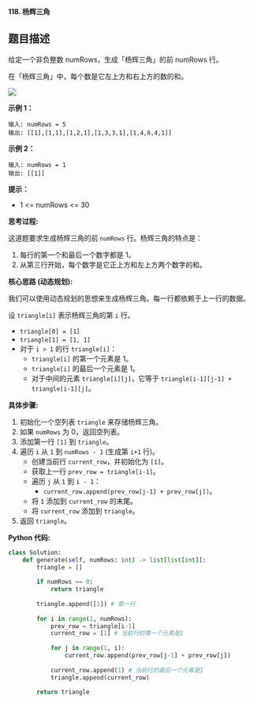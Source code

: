 **118. 杨辉三角**

## 题目描述

给定一个非负整数 numRows，生成「杨辉三角」的前 numRows 行。

在「杨辉三角」中，每个数是它左上方和右上方的数的和。

![](https://pic.leetcode-cn.com/1626927345-DZmfxB-PascalTriangleAnimated2.gif)

**示例 1：**
```
输入: numRows = 5
输出: [[1],[1,1],[1,2,1],[1,3,3,1],[1,4,6,4,1]]
```

**示例 2：**
```
输入: numRows = 1
输出: [[1]]
```

**提示：**
- 1 <= numRows <= 30



**思考过程:**

这道题要求生成杨辉三角的前 `numRows` 行。杨辉三角的特点是：
1.  每行的第一个和最后一个数字都是 1。
2.  从第三行开始，每个数字是它正上方和左上方两个数字的和。

**核心思路 (动态规划):**

我们可以使用动态规划的思想来生成杨辉三角。每一行都依赖于上一行的数据。

设 `triangle[i]` 表示杨辉三角的第 `i` 行。
-   `triangle[0] = [1]`
-   `triangle[1] = [1, 1]`
-   对于 `i > 1` 的行 `triangle[i]`：
    -   `triangle[i]` 的第一个元素是 1。
    -   `triangle[i]` 的最后一个元素是 1。
    -   对于中间的元素 `triangle[i][j]`，它等于 `triangle[i-1][j-1] + triangle[i-1][j]`。

**具体步骤:**

1.  初始化一个空列表 `triangle` 来存储杨辉三角。
2.  如果 `numRows` 为 0，返回空列表。
3.  添加第一行 `[1]` 到 `triangle`。
4.  遍历 `i` 从 `1` 到 `numRows - 1` (生成第 `i+1` 行)。
    -   创建当前行 `current_row`，并初始化为 `[1]`。
    -   获取上一行 `prev_row = triangle[i-1]`。
    -   遍历 `j` 从 `1` 到 `i - 1`：
        -   `current_row.append(prev_row[j-1] + prev_row[j])`。
    -   将 `1` 添加到 `current_row` 的末尾。
    -   将 `current_row` 添加到 `triangle`。
5.  返回 `triangle`。

**Python 代码:**

```python
class Solution:
    def generate(self, numRows: int) -> list[list[int]]:
        triangle = []
        
        if numRows == 0:
            return triangle
        
        triangle.append([1]) # 第一行
        
        for i in range(1, numRows):
            prev_row = triangle[i-1]
            current_row = [1] # 当前行的第一个元素是1
            
            for j in range(1, i):
                current_row.append(prev_row[j-1] + prev_row[j])
            
            current_row.append(1) # 当前行的最后一个元素是1
            triangle.append(current_row)
            
        return triangle
```
